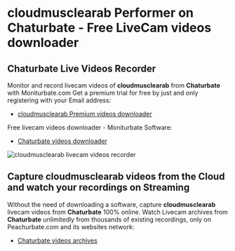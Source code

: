 # cloudmusclearab Performer on Chaturbate - Free LiveCam videos downloader

## Chaturbate Live Videos Recorder

Monitor and record livecam videos of **cloudmusclearab** from **Chaturbate** with Moniturbate.com
Get a premium trial for free by just and only registering with your Email address:
* [cloudmusclearab Premium videos downloader](https://moniturbate.com/request-demo-licence-key.html)

Free livecam videos downloader - Moniturbate Software:
* [Chaturbate videos downloader](https://moniturbate.com/moniturbate-download-software.html)

![cloudmusclearab livecam videos recorder](https://peachurnet.com/templates/moniturbate-software.png)


## Capture cloudmusclearab videos from the Cloud and watch your recordings on Streaming

Without the need of downloading a software, capture **cloudmusclearab** livecam videos from **Chaturbate** 100% online.
Watch Livecam archives from **Chaturbate** unlimitedly from thousands of existing recordings, only on Peachurbate.com and its websites network:
* [Chaturbate videos archives](https://peachurnet.com/)